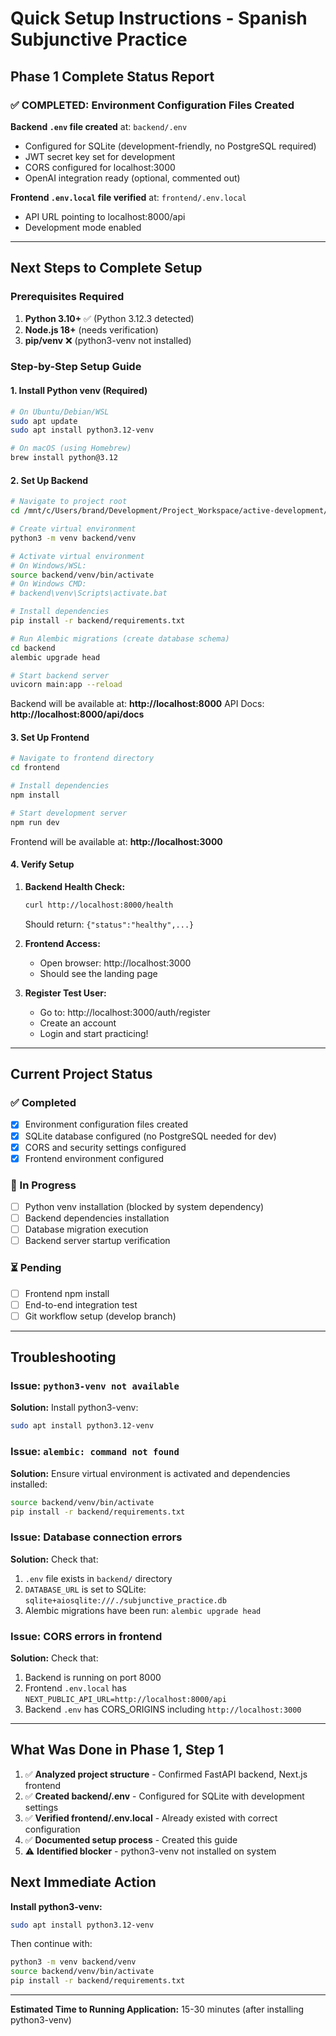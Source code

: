 # Quick Setup Instructions - Spanish Subjunctive Practice

## Phase 1 Complete Status Report

### ✅ COMPLETED: Environment Configuration Files Created

**Backend `.env` file created** at: `backend/.env`
- Configured for SQLite (development-friendly, no PostgreSQL required)
- JWT secret key set for development
- CORS configured for localhost:3000
- OpenAI integration ready (optional, commented out)

**Frontend `.env.local` file verified** at: `frontend/.env.local`
- API URL pointing to localhost:8000/api
- Development mode enabled

---

## Next Steps to Complete Setup

### Prerequisites Required

1. **Python 3.10+** ✅ (Python 3.12.3 detected)
2. **Node.js 18+** (needs verification)
3. **pip/venv** ❌ (python3-venv not installed)

### Step-by-Step Setup Guide

#### 1. Install Python venv (Required)

```bash
# On Ubuntu/Debian/WSL
sudo apt update
sudo apt install python3.12-venv

# On macOS (using Homebrew)
brew install python@3.12
```

#### 2. Set Up Backend

```bash
# Navigate to project root
cd /mnt/c/Users/brand/Development/Project_Workspace/active-development/language-learning/subjunctive_practice

# Create virtual environment
python3 -m venv backend/venv

# Activate virtual environment
# On Windows/WSL:
source backend/venv/bin/activate
# On Windows CMD:
# backend\venv\Scripts\activate.bat

# Install dependencies
pip install -r backend/requirements.txt

# Run Alembic migrations (create database schema)
cd backend
alembic upgrade head

# Start backend server
uvicorn main:app --reload
```

Backend will be available at: **http://localhost:8000**
API Docs: **http://localhost:8000/api/docs**

#### 3. Set Up Frontend

```bash
# Navigate to frontend directory
cd frontend

# Install dependencies
npm install

# Start development server
npm run dev
```

Frontend will be available at: **http://localhost:3000**

#### 4. Verify Setup

1. **Backend Health Check:**
   ```bash
   curl http://localhost:8000/health
   ```
   Should return: `{"status":"healthy",...}`

2. **Frontend Access:**
   - Open browser: http://localhost:3000
   - Should see the landing page

3. **Register Test User:**
   - Go to: http://localhost:3000/auth/register
   - Create an account
   - Login and start practicing!

---

## Current Project Status

### ✅ Completed
- [x] Environment configuration files created
- [x] SQLite database configured (no PostgreSQL needed for dev)
- [x] CORS and security settings configured
- [x] Frontend environment configured

### 🔄 In Progress
- [ ] Python venv installation (blocked by system dependency)
- [ ] Backend dependencies installation
- [ ] Database migration execution
- [ ] Backend server startup verification

### ⏳ Pending
- [ ] Frontend npm install
- [ ] End-to-end integration test
- [ ] Git workflow setup (develop branch)

---

## Troubleshooting

### Issue: `python3-venv not available`
**Solution:** Install python3-venv:
```bash
sudo apt install python3.12-venv
```

### Issue: `alembic: command not found`
**Solution:** Ensure virtual environment is activated and dependencies installed:
```bash
source backend/venv/bin/activate
pip install -r backend/requirements.txt
```

### Issue: Database connection errors
**Solution:** Check that:
1. `.env` file exists in `backend/` directory
2. `DATABASE_URL` is set to SQLite: `sqlite+aiosqlite:///./subjunctive_practice.db`
3. Alembic migrations have been run: `alembic upgrade head`

### Issue: CORS errors in frontend
**Solution:** Check that:
1. Backend is running on port 8000
2. Frontend `.env.local` has `NEXT_PUBLIC_API_URL=http://localhost:8000/api`
3. Backend `.env` has CORS_ORIGINS including `http://localhost:3000`

---

## What Was Done in Phase 1, Step 1

1. ✅ **Analyzed project structure** - Confirmed FastAPI backend, Next.js frontend
2. ✅ **Created backend/.env** - Configured for SQLite with development settings
3. ✅ **Verified frontend/.env.local** - Already existed with correct configuration
4. ✅ **Documented setup process** - Created this guide
5. ⚠️ **Identified blocker** - python3-venv not installed on system

## Next Immediate Action

**Install python3-venv:**
```bash
sudo apt install python3.12-venv
```

Then continue with:
```bash
python3 -m venv backend/venv
source backend/venv/bin/activate
pip install -r backend/requirements.txt
```

---

**Estimated Time to Running Application:** 15-30 minutes (after installing python3-venv)
